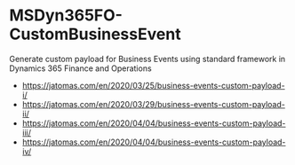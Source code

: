 # MSDyn365FO-CustomBusinessEvent
Generate custom payload for Business Events using standard framework in Dynamics 365 Finance and Operations
- https://jatomas.com/en/2020/03/25/business-events-custom-payload-i/
- https://jatomas.com/en/2020/03/29/business-events-custom-payload-ii/
- https://jatomas.com/en/2020/04/04/business-events-custom-payload-iii/
- https://jatomas.com/en/2020/04/04/business-events-custom-payload-iv/
